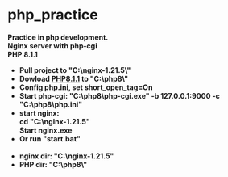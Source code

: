 # php_practice
<b>Practice in php development.<b>
<br>Nginx server with php-cgi
<br>PHP 8.1.1
  
  <ul>
    <li>Pull project to "C:\nginx-1.21.5\"
    <li>Dowload <a href="https://www.php.net/downloads.php">PHP8.1.1</a> to "C:\php8\"
    <li>Config php.ini, set short_open_tag=On
    <li>Start php-cgi: "C:\php8\php-cgi.exe" -b 127.0.0.1:9000 -c "C:\php8\php.ini"
    <li>start nginx: 
      <br>cd "C:\nginx-1.21.5"
      <br>Start nginx.exe
    <li>Or run "start.bat"
    <br>
    <br>
    <li>nginx dir: "C:\nginx-1.21.5"
    <li>PHP dir: "C:\php8\"
  </ul>
